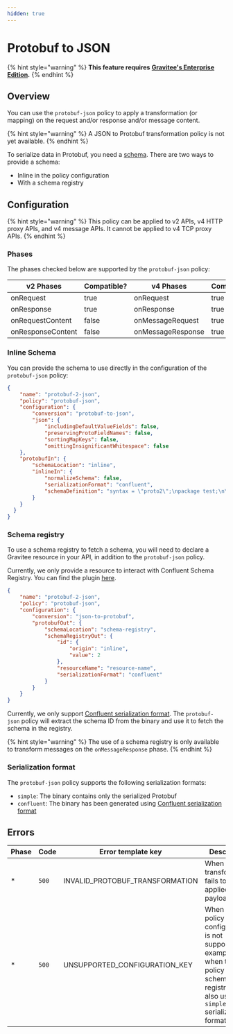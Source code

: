 ```yaml
---
hidden: true
---
```


# Protobuf to JSON

{% hint style="warning" %}
**This feature requires** [**Gravitee's Enterprise Edition**](../../4.6/overview/gravitee-apim-enterprise-edition/)**.**
{% endhint %}

## Overview

You can use the `protobuf-json` policy to apply a transformation (or mapping) on the request and/or response and/or message content.

{% hint style="warning" %}
A JSON to Protobuf transformation policy is not yet available.
{% endhint %}

To serialize data in Protobuf, you need a [schema](https://protobuf.dev/overview/). There are two ways to provide a schema:

* Inline in the policy configuration
* With a schema registry

## Configuration

{% hint style="warning" %}
This policy can be applied to v2 APIs, v4 HTTP proxy APIs, and v4 message APIs. It cannot be applied to v4 TCP proxy APIs.
{% endhint %}

### Phases

The phases checked below are supported by the `protobuf-json` policy:

<table data-full-width="false"><thead><tr><th width="209">v2 Phases</th><th width="137" data-type="checkbox">Compatible?</th><th width="200.41136671177264">v4 Phases</th><th data-type="checkbox">Compatible?</th></tr></thead><tbody><tr><td>onRequest</td><td>true</td><td>onRequest</td><td>true</td></tr><tr><td>onResponse</td><td>true</td><td>onResponse</td><td>true</td></tr><tr><td>onRequestContent</td><td>false</td><td>onMessageRequest</td><td>true</td></tr><tr><td>onResponseContent</td><td>false</td><td>onMessageResponse</td><td>true</td></tr></tbody></table>

### Inline Schema <a href="#user-content-inline-schema" id="user-content-inline-schema"></a>

You can provide the schema to use directly in the configuration of the `protobuf-json` policy:

```json
{
    "name": "protobuf-2-json",
    "policy": "protobuf-json",
    "configuration": {
        "conversion": "protobuf-to-json",
        "json": {
            "includingDefaultValueFields": false,
            "preservingProtoFieldNames": false,
            "sortingMapKeys": false,
            "omittingInsignificantWhitespace": false
    },
    "protobufIn": {
        "schemaLocation": "inline",
        "inlineIn": {
            "normalizeSchema": false,
            "serializationFormat": "confluent",
            "schemaDefinition": "syntax = \"proto2\";\npackage test;\n\nmessage Payment {\n  required string id = 1;\n  required double amount = 2;\n}"
        }
    }
  }
}
```

### Schema registry <a href="#user-content-schema-registry" id="user-content-schema-registry"></a>

To use a schema registry to fetch a schema, you will need to declare a Gravitee resource in your API, in addition to the `protobuf-json` policy.

Currently, we only provide a resource to interact with Confluent Schema Registry. You can find the plugin [here](https://download.gravitee.io/#graviteeio-ee/apim/plugins/resources/gravitee-resource-schema-registry-confluent/).

```json
{
    "name": "protobuf-2-json",
    "policy": "protobuf-json",
    "configuration": {
        "conversion": "json-to-protobuf",
        "protobufOut": {
            "schemaLocation": "schema-registry",
            "schemaRegistryOut": {
                "id": {
                    "origin": "inline",
                    "value": 2
                },
                "resourceName": "resource-name",
                "serializationFormat": "confluent"
            }
        }
    }
}
```

Currently, we only support [Confluent serialization format](https://docs.confluent.io/platform/current/schema-registry/serdes-develop/index.html#wire-format). The `protobuf-json` policy will extract the schema ID from the binary and use it to fetch the schema in the registry.

{% hint style="warning" %}
The use of a schema registry is only available to transform messages on the `onMessageResponse` phase.
{% endhint %}

### Serialization format <a href="#user-content-serialization-format" id="user-content-serialization-format"></a>

The `protobuf-json` policy supports the following serialization formats:

* `simple`: The binary contains only the serialized Protobuf
* `confluent`: The binary has been generated using [Confluent serialization format](https://docs.confluent.io/platform/current/schema-registry/serdes-develop/index.html#wire-format)

## Errors

<table><thead><tr><th width="95">Phase</th><th width="72">Code</th><th width="199">Error template key</th><th>Description</th></tr></thead><tbody><tr><td>*</td><td><code>500</code></td><td>INVALID_PROTOBUF_TRANSFORMATION</td><td>When the transformation fails to be applied to the payload.</td></tr><tr><td>*</td><td><code>500</code></td><td>UNSUPPORTED_CONFIGURATION_KEY</td><td>When the policy configuration is not supported. For example, when the policy needs a schema registry but also uses the <code>simple</code> serialization format.</td></tr></tbody></table>
